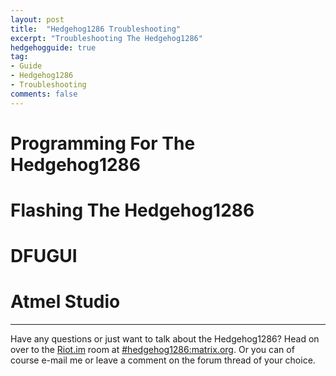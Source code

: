 ```yaml
---
layout: post
title:  "Hedgehog1286 Troubleshooting"
excerpt: "Troubleshooting The Hedgehog1286"
hedgehogguide: true
tag:
- Guide
- Hedgehog1286
- Troubleshooting
comments: false
---
```

# Programming For The Hedgehog1286

# Flashing The Hedgehog1286

# DFUGUI

# Atmel Studio

---

Have any questions or just want to talk about the Hedgehog1286? Head on over to the [Riot.im](https://riot.im) room at [#hedgehog1286:matrix.org](https://riot.im/app/#/room/#hedgehog1286:matrix.org). Or you can of course e-mail me or leave a comment on the forum thread of your choice.